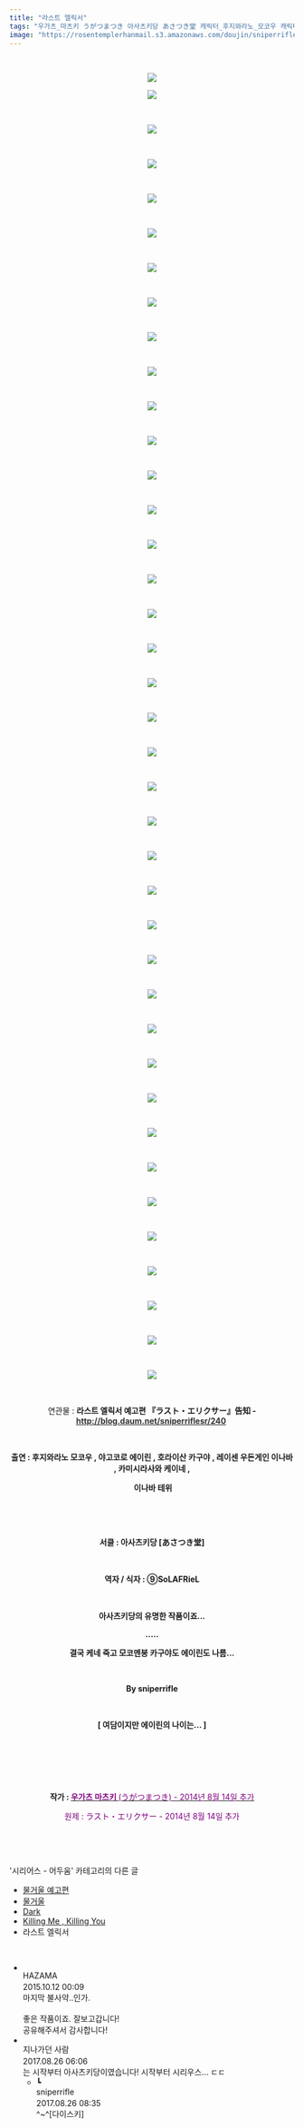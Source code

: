 ```yaml
---
title: "라스트 엘릭서"
tags: "우가츠_마츠키 うがつまつき 아사츠키당 あさつき堂 캐릭터_후지와라노_모코우 캐릭터_야고코로_에이린 캐릭터_호라이산_카구야 캐릭터_레이센_우동게인_이나바 캐릭터_카미시라사와_케이네 캐릭터_이나바_테위 시리어스_어두움"
image: "https://rosentemplerhanmail.s3.amazonaws.com/doujin/sniperriflesr/5/001.jpg"
---
```

<div class="article">
<p style="TEXT-ALIGN: center"> </p>
<p style="TEXT-ALIGN: center"><img src="{{ site.imgserver11 }}/sniperriflesr/5/001.jpg"/></p>
<p style="TEXT-ALIGN: center"><img src="{{ site.imgserver11 }}/sniperriflesr/5/002.jpg"/></p>
<p style="TEXT-ALIGN: center"> </p>
<p style="TEXT-ALIGN: center"><img src="{{ site.imgserver11 }}/sniperriflesr/5/003.jpg"/></p>
<p style="TEXT-ALIGN: center"> </p>
<p style="TEXT-ALIGN: center"><img src="{{ site.imgserver11 }}/sniperriflesr/5/004.jpg"/></p>
<p style="TEXT-ALIGN: center"> </p>
<p style="TEXT-ALIGN: center"><img src="{{ site.imgserver11 }}/sniperriflesr/5/005.jpg"/></p>
<p style="TEXT-ALIGN: center"> </p>
<p style="TEXT-ALIGN: center"><img src="{{ site.imgserver11 }}/sniperriflesr/5/006.jpg"/></p>
<p style="TEXT-ALIGN: center"> </p>
<p style="TEXT-ALIGN: center"><img src="{{ site.imgserver11 }}/sniperriflesr/5/007.jpg"/></p>
<p style="TEXT-ALIGN: center"> </p>
<p style="TEXT-ALIGN: center"><img src="{{ site.imgserver11 }}/sniperriflesr/5/008.jpg"/></p>
<p style="TEXT-ALIGN: center"> </p>
<p style="TEXT-ALIGN: center"><img src="{{ site.imgserver11 }}/sniperriflesr/5/009.jpg"/></p>
<p style="TEXT-ALIGN: center"> </p>
<p style="TEXT-ALIGN: center"><img src="{{ site.imgserver11 }}/sniperriflesr/5/010.jpg"/></p>
<p style="TEXT-ALIGN: center"> </p>
<p style="TEXT-ALIGN: center"><img src="{{ site.imgserver11 }}/sniperriflesr/5/011.jpg"/></p>
<p style="TEXT-ALIGN: center"> </p>
<p style="TEXT-ALIGN: center"><img src="{{ site.imgserver11 }}/sniperriflesr/5/012.jpg"/></p>
<p style="TEXT-ALIGN: center"> </p>
<p style="TEXT-ALIGN: center"><img src="{{ site.imgserver11 }}/sniperriflesr/5/013.jpg"/></p>
<p style="TEXT-ALIGN: center"> </p>
<p style="TEXT-ALIGN: center"><img src="{{ site.imgserver11 }}/sniperriflesr/5/014.jpg"/></p>
<p style="TEXT-ALIGN: center"> </p>
<p style="TEXT-ALIGN: center"><img src="{{ site.imgserver11 }}/sniperriflesr/5/015.jpg"/></p>
<p style="TEXT-ALIGN: center"> </p>
<p style="TEXT-ALIGN: center"><img src="{{ site.imgserver11 }}/sniperriflesr/5/016.jpg"/></p>
<p style="TEXT-ALIGN: center"> </p>
<p style="TEXT-ALIGN: center"><img src="{{ site.imgserver11 }}/sniperriflesr/5/017.jpg"/></p>
<p style="TEXT-ALIGN: center"> </p>
<p style="TEXT-ALIGN: center"><img src="{{ site.imgserver11 }}/sniperriflesr/5/018.jpg"/></p>
<p style="TEXT-ALIGN: center"> </p>
<p style="TEXT-ALIGN: center"><img src="{{ site.imgserver11 }}/sniperriflesr/5/019.jpg"/></p>
<p style="TEXT-ALIGN: center"> </p>
<p style="TEXT-ALIGN: center"><img src="{{ site.imgserver11 }}/sniperriflesr/5/020.jpg"/></p>
<p style="TEXT-ALIGN: center"> </p>
<p style="TEXT-ALIGN: center"><img src="{{ site.imgserver11 }}/sniperriflesr/5/021.jpg"/></p>
<p style="TEXT-ALIGN: center"> </p>
<p style="TEXT-ALIGN: center"><img src="{{ site.imgserver11 }}/sniperriflesr/5/022.jpg"/></p>
<p style="TEXT-ALIGN: center"> </p>
<p style="TEXT-ALIGN: center"><img src="{{ site.imgserver11 }}/sniperriflesr/5/023.png"/></p>
<p style="TEXT-ALIGN: center"> </p>
<p style="TEXT-ALIGN: center"><img src="{{ site.imgserver11 }}/sniperriflesr/5/024.jpg"/></p>
<p style="TEXT-ALIGN: center"> </p>
<p style="TEXT-ALIGN: center"><img src="{{ site.imgserver11 }}/sniperriflesr/5/025.jpg"/></p>
<p style="TEXT-ALIGN: center"> </p>
<p style="TEXT-ALIGN: center"><img src="{{ site.imgserver11 }}/sniperriflesr/5/026.jpg"/></p>
<p style="TEXT-ALIGN: center"> </p>
<p style="TEXT-ALIGN: center"><img src="{{ site.imgserver11 }}/sniperriflesr/5/027.jpg"/></p>
<p style="TEXT-ALIGN: center"> </p>
<p style="TEXT-ALIGN: center"><img src="{{ site.imgserver11 }}/sniperriflesr/5/028.jpg"/></p>
<p style="TEXT-ALIGN: center"> </p>
<p style="TEXT-ALIGN: center"><img src="{{ site.imgserver11 }}/sniperriflesr/5/029.jpg"/></p>
<p style="TEXT-ALIGN: center"> </p>
<p style="TEXT-ALIGN: center"><img src="{{ site.imgserver11 }}/sniperriflesr/5/030.jpg"/></p>
<p style="TEXT-ALIGN: center"> </p>
<p style="TEXT-ALIGN: center"><img src="{{ site.imgserver11 }}/sniperriflesr/5/031.jpg"/></p>
<p style="TEXT-ALIGN: center"> </p>
<p style="TEXT-ALIGN: center"><img src="{{ site.imgserver11 }}/sniperriflesr/5/032.jpg"/></p>
<p style="TEXT-ALIGN: center"> </p>
<p style="TEXT-ALIGN: center"><img src="{{ site.imgserver11 }}/sniperriflesr/5/033.jpg"/></p>
<p style="TEXT-ALIGN: center"> </p>
<p style="TEXT-ALIGN: center"><img src="{{ site.imgserver11 }}/sniperriflesr/5/034.jpg"/></p>
<p style="TEXT-ALIGN: center"> </p>
<p style="TEXT-ALIGN: center"><img src="{{ site.imgserver11 }}/sniperriflesr/5/035.jpg"/></p>
<p style="TEXT-ALIGN: center"> </p>
<p style="TEXT-ALIGN: center"><img src="{{ site.imgserver11 }}/sniperriflesr/5/036.jpg"/></p>
<p style="TEXT-ALIGN: center"> </p>
<p style="TEXT-ALIGN: center"><img src="{{ site.imgserver11 }}/sniperriflesr/5/037.jpg"/></p>
<p style="TEXT-ALIGN: center"> </p>
<p style="TEXT-ALIGN: center"><img src="{{ site.imgserver11 }}/sniperriflesr/5/038.jpg"/></p>
<p style="TEXT-ALIGN: center"> </p>
<p style="TEXT-ALIGN: center"><img src="{{ site.imgserver11 }}/sniperriflesr/5/039.jpg"/></p>
<p style="TEXT-ALIGN: center"> </p>
<p style="TEXT-ALIGN: center">연관물 : <strong>라스트 엘릭서 예고편 『ラスト・エリクサー』告知 - </strong><a href="http://blog.daum.net/sniperriflesr/240" target="_blank"><strong><font color="#333333">http://blog.daum.net/sniperriflesr/240</font></strong></a><strong> </strong></p>
<p style="TEXT-ALIGN: center"> </p>
<p align="center" style="TEXT-ALIGN: center"><strong>출연 : 후지와라노 모코우 , 야고코로 에이린 , 호라이산 카구야 , 레이센 우돈게인 이나바 , 카미시라사와 케이네 ,</strong></p>
<p align="center" style="TEXT-ALIGN: center"><strong> 이나바 테위</strong></p>
<p style="TEXT-ALIGN: center"> </p>
<p style="TEXT-ALIGN: center"> </p>
<p align="center" style="TEXT-ALIGN: center"><strong>서클 : 아사츠키당 [あさつき堂]</strong></p>
<p align="center" style="TEXT-ALIGN: center"> </p>
<p style="TEXT-ALIGN: center"><strong>역자 / 식자 : ⑨SoLAFRieL</strong></p>
<p style="TEXT-ALIGN: center"><strong></strong> </p>
<p style="TEXT-ALIGN: center"><strong>아사츠키당의 유명한 작품이죠...</strong></p>
<p style="TEXT-ALIGN: center"><strong>.....</strong></p>
<p style="TEXT-ALIGN: center"><strong>결국 케네 죽고 모코멘붕 카구야도 에이린도 나름...</strong></p>
<p style="TEXT-ALIGN: center"><strong></strong> </p>
<p style="TEXT-ALIGN: center"><strong>By sniperrifle</strong></p>
<p style="TEXT-ALIGN: center"><strong></strong> </p>
<p style="TEXT-ALIGN: center"><strong>[ 여담이지만 에이린의 나이는... ]</strong></p>
<p style="TEXT-ALIGN: center"><strong></strong> </p>
<p style="TEXT-ALIGN: center"><strong></strong> </p>
<p style="TEXT-ALIGN: center"><strong></strong> </p>
<p align="center" style="TEXT-ALIGN: center"><strong>작가 : <u><font color="#800080">우가츠 마츠키 </font></u></strong><u><font color="#800080">(うがつまつき) - 2014년 8월 14일 추가</font></u></p>
<p align="center" style="TEXT-ALIGN: center"><font color="#800080">원제 : ラスト・エリクサー - 2014년 8월 14일 추가</font></p>
<p style="TEXT-ALIGN: center"><strong> </strong></p>
</div><br/>
<div class="another">
<p>'시리어스 - 어두움' 카테고리의 다른 글</p>
<ul>
<li><a href="/sniperriflesr_57">물거울 예고편</a></li>
<li><a href="/sniperriflesr_56">물거울</a></li>
<li><a href="/sniperriflesr_7">Dark</a></li>
<li><a href="/sniperriflesr_6">Killing Me , Killing You</a></li>
<li>라스트 엘릭서</li>
</ul>
</div><br/>
<div class="comment" id="commentListBlock_5" style="display:block"><ul><li class="firstCmt"><div class="opinionListMenu">
<div class="icon"><img alt="" class="myicon" src="http://i1.daumcdn.net/pimg/blog/p_img/mycon/basic_2.gif"/></div>
<div class="fl">
<span class="bold">HAZAMA</span>
<div style="width: 1px; height: 1px; overflow: hidden; visibility: hidden; border:1px solid red">
<span id="uname4411" style="display:none;">HAZAMA</span>
<span id="pwd4411" style="display:none;"></span>
<span id="emailblog4411" name="hazama@hanmail.net" style="display:none;"></span>
<span id="open4411" style="display:none">Y</span>
</div>
</div>
<div class="sDateTime">2015.10.12 00:09</div>
</div>
<div class="cont" id="Text4411">마지막 불사약..인가.<br/><br/>좋은 작품이죠. 잘보고갑니다!<br/>공유해주셔서 감사합니다!</div>
<div class="contReArea" id="inWrite4411" style="display:none;"></div>
<div class="cCont_line"></div>
</li><li class="firstCmt"><div class="opinionListMenu">
<div class="icon"><img alt="" class="myicon" src="http://i1.daumcdn.net/pimg/blog/p_img/mycon/basic_2.gif"/></div>
<div class="fl">
<span class="bold">지나가던 사람</span>
<div style="width: 1px; height: 1px; overflow: hidden; visibility: hidden; border:1px solid red">
<span id="uname18160" style="display:none;">지나가던 사람</span>
<span id="pwd18160" style="display:none;"></span>
<span id="emailblog18160" name="" style="display:none;"></span>
<span id="open18160" style="display:none">Y</span>
</div>
</div>
<div class="sDateTime">2017.08.26 06:06</div>
</div>
<div class="cont" id="Text18160">는 시작부터 아사츠키당이였습니다! 시작부터 시리우스... ㄷㄷ</div>
<div class="contReArea" id="inWrite18160" style="display:none;"></div>
<ul><li class="secondCmt"><div class="opinionListMenuRe" id="parent_18160">
<div class="reIcon">┗</div>
<div class="icon"><img alt="" class="myicon" src="http://cfile217.uf.daum.net/M21x21/23254B425446251B1045FF"/></div>
<div class="fl">
<span class="bold">sniperrifle</span>
<div style="width: 1px; height: 1px; overflow: hidden; visibility: hidden; border:1px solid red">
<span id="uname18161" style="display:none;">sniperrifle</span>
<span id="pwd18161" style="display:none;"></span>
<span id="emailblog18161" name="" style="display:none;"></span>
<span id="open18161" style="display:none">Y</span>
</div>
</div>
<div class="sDateTime">2017.08.26 08:35</div>
</div>
<div class="contRe" id="Text18161">^~^[다이스키]</div>
<div class="contReReArea" id="inWrite18161" style="display:none;"></div>
</li></ul></li></ul>
</div><br/>
<br/>
<p id="refer"></p>
<br/>
